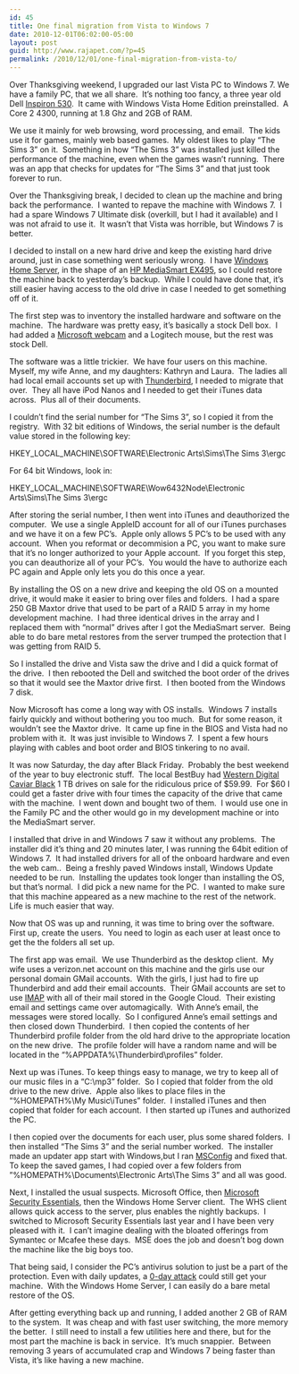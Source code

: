 ```yaml
---
id: 45
title: One final migration from Vista to Windows 7
date: 2010-12-01T06:02:00-05:00
layout: post
guid: http://www.rajapet.com/?p=45
permalink: /2010/12/01/one-final-migration-from-vista-to/
---
```

Over Thanksgiving weekend, I upgraded our last Vista PC to Windows 7. We have a family PC, that we all share.  It’s nothing too fancy, a three year old Dell [Inspiron 530](http://support.dell.com/support/edocs/systems/inspd530/en/OM/HTML/appendix.htm#wp1052310).  It came with Windows Vista Home Edition preinstalled.  A Core 2 4300, running at 1.8 Ghz and 2GB of RAM.  

We use it mainly for web browsing, word processing, and email.  The kids use it for games, mainly web based games.  My oldest likes to play “The Sims 3” on it.  Something in how “The Sims 3” was installed just killed the performance of the machine, even when the games wasn’t running.  There was an app that checks for updates for “The Sims 3” and that just took forever to run.

Over the Thanksgiving break, I decided to clean up the machine and bring back the performance.  I wanted to repave the machine with Windows 7.  I had a spare Windows 7 Ultimate disk (overkill, but I had it available) and I was not afraid to use it.  It wasn’t that Vista was horrible, but Windows 7 is better.

I decided to install on a new hard drive and keep the existing hard drive around, just in case something went seriously wrong.  I have [Windows Home Server](http://www.microsoft.com/windows/products/winfamily/windowshomeserver/default.mspx), in the shape of an [HP MediaSmart EX495](http://www.shopping.hp.com/product/computer/categories/home_servers/1/accessories/FL705AA%2523ABA), so I could restore the machine back to yesterday’s backup.  While I could have done that, it’s still easier having access to the old drive in case I needed to get something off of it.

The first step was to inventory the installed hardware and software on the machine.  The hardware was pretty easy, it’s basically a stock Dell box.  I had added a [Microsoft webcam](http://www.everythingusb.com/microsoft-lifecam-vx-7000-14105.html) and a Logitech mouse, but the rest was stock Dell.

The software was a little trickier.  We have four users on this machine.  Myself, my wife Anne, and my daughters: Kathryn and Laura.  The ladies all had local email accounts set up with [Thunderbird](http://www.mozillamessaging.com/en-US/thunderbird/), I needed to migrate that over.  They all have iPod Nanos and I needed to get their iTunes data across.  Plus all of their documents. 

I couldn’t find the serial number for “The Sims 3”, so I copied it from the registry.  With 32 bit editions of Windows, the serial number is the default value stored in the following key:

HKEY\_LOCAL\_MACHINE\SOFTWARE\Electronic Arts\Sims\The Sims 3\ergc

For 64 bit Windows, look in:

HKEY\_LOCAL\_MACHINE\SOFTWARE\Wow6432Node\Electronic Arts\Sims\The Sims 3\ergc

After storing the serial number, I then went into iTunes and deauthorized the computer.  We use a single AppleID account for all of our iTunes purchases and we have it on a few PC’s.  Apple only allows 5 PC’s to be used with any account.  When you reformat or decommision a PC, you want to make sure that it’s no longer authorized to your Apple account.  If you forget this step, you can deauthorize all of your PC’s.  You would the have to authorize each PC again and Apple only lets you do this once a year.

By installing the OS on a new drive and keeping the old OS on a mounted drive, it would make it easier to bring over files and folders.  I had a spare 250 GB Maxtor drive that used to be part of a RAID 5 array in my home development machine.  I had three identical drives in the array and I replaced them with “normal” drives after I got the MediaSmart server.  Being able to do bare metal restores from the server trumped the protection that I was getting from RAID 5.

So I installed the drive and Vista saw the drive and I did a quick format of the drive.  I then rebooted the Dell and switched the boot order of the drives so that it would see the Maxtor drive first.  I then booted from the Windows 7 disk.

Now Microsoft has come a long way with OS installs.  Windows 7 installs fairly quickly and without bothering you too much.  But for some reason, it wouldn’t see the Maxtor drive.  It came up fine in the BIOS and Vista had no problem with it.  It was just invisible to Windows 7.  I spent a few hours playing with cables and boot order and BIOS tinkering to no avail.

It was now Saturday, the day after Black Friday.  Probably the best weekend of the year to buy electronic stuff.  The local BestBuy had [Western Digital Caviar Black](http://www.wdc.com/en/products/internal/desktop/) 1 TB drives on sale for the ridiculous price of $59.99.  For $60 I could get a faster drive with four times the capacity of the drive that came with the machine.  I went down and bought two of them.  I would use one in the Family PC and the other would go in my development machine or into the MediaSmart server.  

I installed that drive in and Windows 7 saw it without any problems.  The installer did it’s thing and 20 minutes later, I was running the 64bit edition of Windows 7.  It had installed drivers for all of the onboard hardware and even the web cam..  Being a freshly paved Windows install, Windows Update needed to be run.  Installing the updates took longer than installing the OS, but that’s normal.  I did pick a new name for the PC.  I wanted to make sure that this machine appeared as a new machine to the rest of the network.  Life is much easier that way.

Now that OS was up and running, it was time to bring over the software.  First up, create the users.  You need to login as each user at least once to get the the folders all set up.

The first app was email.  We use Thunderbird as the desktop client.  My wife uses a verizon.net account on this machine and the girls use our personal domain GMail accounts.  With the girls, I just had to fire up Thunderbird and add their email accounts.  Their GMail accounts are set to use [IMAP](http://en.wikipedia.org/wiki/Internet_Message_Access_Protocol) with all of their mail stored in the Google Cloud.  Their existing email and settings came over automagically.  With Anne’s email, the messages were stored locally.  So I configured Anne’s email settings and then closed down Thunderbird.  I then copied the contents of her Thunderbird profile folder from the old hard drive to the appropriate location on the new drive.  The profile folder will have a random name and will be located in the “%APPDATA%\Thunderbird\profiles” folder.

Next up was iTunes. To keep things easy to manage, we try to keep all of our music files in a “C:\mp3” folder.  So I copied that folder from the old drive to the new drive.  Apple also likes to place files in the “%HOMEPATH%\My Music\iTunes” folder.  I installed iTunes and then copied that folder for each account.  I then started up iTunes and authorized the PC.

I then copied over the documents for each user, plus some shared folders.  I then installed “The Sims 3” and the serial number worked.  The installer made an updater app start with Windows,but I ran [MSConfig](http://netsquirrel.com/msconfig/index.html) and fixed that.  To keep the saved games, I had copied over a few folders from ”%HOMEPATH%\Documents\Electronic Arts\The Sims 3” and all was good.

Next, I installed the usual suspects. Microsoft Office, then [Microsoft Security Essentials](http://www.microsoft.com/security_essentials/), then the Windows Home Server client.  The WHS client allows quick access to the server, plus enables the nightly backups.  I switched to Microsoft Security Essentials last year and I have been very pleased with it.  I can’t imagine dealing with the bloated offerings from Symantec or Mcafee these days.  MSE does the job and doesn’t bog down the machine like the big boys too.

That being said, I consider the PC’s antivirus solution to just be a part of the protection. Even with daily updates, a [0-day attack](http://en.wikipedia.org/wiki/Zero-day_attack) could still get your machine.  With the Windows Home Server, I can easily do a bare metal restore of the OS.

After getting everything back up and running, I added another 2 GB of RAM to the system.  It was cheap and with fast user switching, the more memory the better.  I still need to install a few utilities here and there, but for the most part the machine is back in service.  It’s much snappier.  Between removing 3 years of accumulated crap and Windows 7 being faster than Vista, it’s like having a new machine.